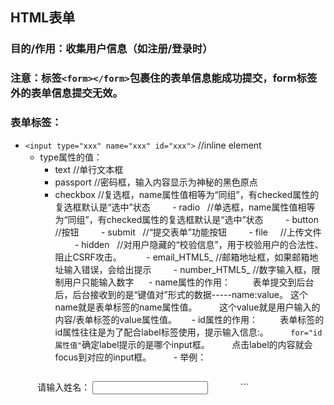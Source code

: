 ## HTML表单
### 目的/作用：收集用户信息（如注册/登录时）
### 注意：标签`<form></form>`包裹住的表单信息能成功提交，form标签外的表单信息提交无效。
### 表单标签：
   - `<input type="xxx" name="xxx" id="xxx">` //inline element
      - type属性的值：
         - text     //单行文本框
         - passport //密码框，输入内容显示为神秘的黑色原点
         - checkbox //复选框，name属性值相等为“同组”，有checked属性的复选框默认是“选中”状态
         - radio    //单选框，name属性值相等为“同组”，有checked属性的复选框默认是“选中”状态
         - button   //按钮
         - submit   //“提交表单”功能按钮
         - file     //上传文件
         - hidden   //对用户隐藏的“校验信息”，用于校验用户的合法性、阻止CSRF攻击。  
         - email_HTML5_  //邮箱地址框，如果邮箱地址输入错误，会给出提示
         - number_HTML5_  //数字输入框，限制用户只能输入数字
      - name属性的作用：
         表单提交到后台后，后台接收到的是“键值对”形式的数据-----name:value。
         这个name就是表单标签的name属性值。
         这个value就是用户输入的内容/表单标签的value属性值。
      - id属性的作用：
         表单标签的id属性往往是为了配合label标签使用，<label for="id属性值">提示输入信息:</label>。
         `for="id属性值"`确定label提示的是哪个input框。
         点击label的内容就会focus到对应的input框。
         - 举例：
            ```
            <label for="name">请输入姓名：</label>
            <input type="text" id="name">
            <!--点击label标签，id属性值和 label标签的for属性值 相等的input标签就会处于focus状态，可以在里面输入内容-->
            ```

